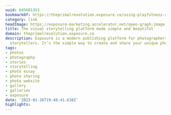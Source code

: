 ```yaml
---
uuid: 645601353
bookmarkOf: https://theprimalrevolution.exposure.co/using-playfulness-as-an-intuitive-compass
category: link
headImage: https://exposure-marketing.accelerator.net/open-graph-image.png
title: The visual storytelling platform made simple and beautiful
domain: theprimalrevolution.exposure.co
description: Exposure is a modern publishing platform for photographers and visual
  storytellers. It’s the simple way to create and share your unique photo stories.
tags:
- photos
- photography
- stories
- storytelling
- photo essay
- photo sharing
- photo website
- gallery
- galleries
- exposure
date: '2023-01-26T19:48:41.638Z'
highlights: 
---
```



